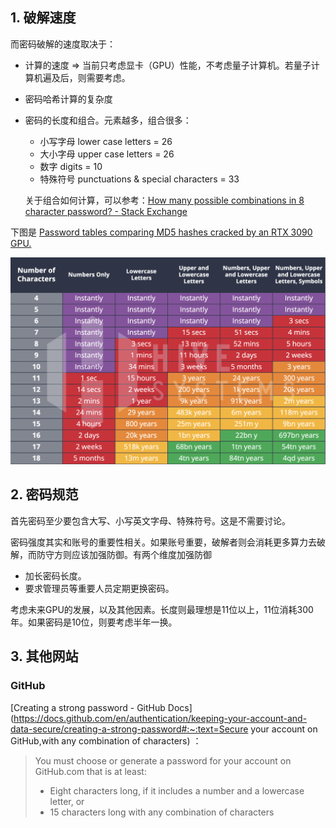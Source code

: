 ## 1. 破解速度

而密码破解的速度取决于：

- 计算的速度 => 当前只考虑显卡（GPU）性能，不考虑量子计算机。若量子计算机遍及后，则需要考虑。

- 密码哈希计算的复杂度

- 密码的长度和组合。元素越多，组合很多：

  - 小写字母 lower case letters = 26
  - 大小字母 upper case letters = 26
  - 数字 digits = 10
  - 特殊符号 punctuations & special characters = 33

  关于组合如何计算，可以参考：[How many possible combinations in 8 character password? - Stack Exchange](https://math.stackexchange.com/questions/739874/how-many-possible-combinations-in-8-character-password) 

下图是 [Password tables comparing MD5 hashes cracked by an RTX 3090 GPU.](https://www.hivesystems.io/blog/are-your-passwords-in-the-green?utm_source=tabletext)

![](https://raw.githubusercontent.com/caliburn1994/caliburn1994.github.io/master/images/202301272045941.png)



## 2. 密码规范

首先密码至少要包含大写、小写英文字母、特殊符号。这是不需要讨论。

密码强度其实和账号的重要性相关。如果账号重要，破解者则会消耗更多算力去破解，而防守方则应该加强防御。有两个维度加强防御

- 加长密码长度。
- 要求管理员等重要人员定期更换密码。

考虑未来GPU的发展，以及其他因素。长度则最理想是11位以上，11位消耗300年。如果密码是10位，则要考虑半年一换。



## 3. 其他网站

### GitHub

 [Creating a strong password - GitHub Docs](https://docs.github.com/en/authentication/keeping-your-account-and-data-secure/creating-a-strong-password#:~:text=Secure your account on GitHub,with any combination of characters) ：

> You must choose or generate a password for your account on GitHub.com that is at least:
>
> - Eight characters long, if it includes a number and a lowercase letter, or
> - 15 characters long with any combination of characters

